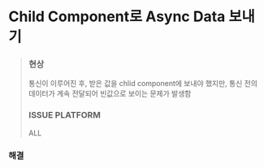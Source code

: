 Child Component로 Async Data 보내기
===

> ### 현상
> 통신이 이루어진 후, 받은 값을 chlid component에 보내야 했지만, 
> 통신 전의 데이터가 계속 전달되어 빈값으로 보이는 문제가 발생함
> 
> ### ISSUE PLATFORM
> ALL   

### 해결
